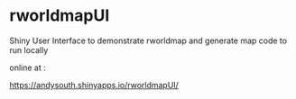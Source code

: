 rworldmapUI
===========

Shiny User Interface to demonstrate rworldmap and generate map code to run locally

online at :

https://andysouth.shinyapps.io/rworldmapUI/

